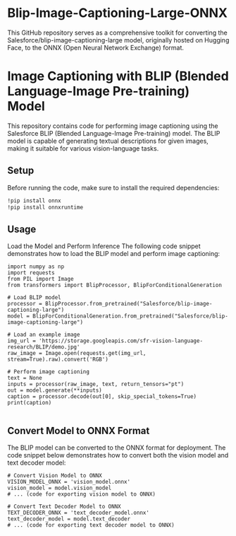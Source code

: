 # Blip-Image-Captioning-Large-ONNX
This GitHub repository serves as a comprehensive toolkit for converting the Salesforce/blip-image-captioning-large model, originally hosted on Hugging Face, to the ONNX (Open Neural Network Exchange) format.


# Image Captioning with BLIP (Blended Language-Image Pre-training) Model

This repository contains code for performing image captioning using the Salesforce BLIP (Blended Language-Image Pre-training) model. The BLIP model is capable of generating textual descriptions for given images, making it suitable for various vision-language tasks.

## Setup

Before running the code, make sure to install the required dependencies:

```bash
!pip install onnx
!pip install onnxruntime
```

## Usage

Load the Model and Perform Inference
The following code snippet demonstrates how to load the BLIP model and perform image captioning:
```
import numpy as np
import requests
from PIL import Image
from transformers import BlipProcessor, BlipForConditionalGeneration

# Load BLIP model
processor = BlipProcessor.from_pretrained("Salesforce/blip-image-captioning-large")
model = BlipForConditionalGeneration.from_pretrained("Salesforce/blip-image-captioning-large")

# Load an example image
img_url = 'https://storage.googleapis.com/sfr-vision-language-research/BLIP/demo.jpg'
raw_image = Image.open(requests.get(img_url, stream=True).raw).convert('RGB')

# Perform image captioning
text = None
inputs = processor(raw_image, text, return_tensors="pt")
out = model.generate(**inputs)
caption = processor.decode(out[0], skip_special_tokens=True)
print(caption)


```

## Convert Model to ONNX Format

The BLIP model can be converted to the ONNX format for deployment. The code snippet below demonstrates how to convert both the vision model and text decoder model:


```
# Convert Vision Model to ONNX
VISION_MODEL_ONNX = 'vision_model.onnx'
vision_model = model.vision_model
# ... (code for exporting vision model to ONNX)

# Convert Text Decoder Model to ONNX
TEXT_DECODER_ONNX = 'text_decoder_model.onnx'
text_decoder_model = model.text_decoder
# ... (code for exporting text decoder model to ONNX)

```